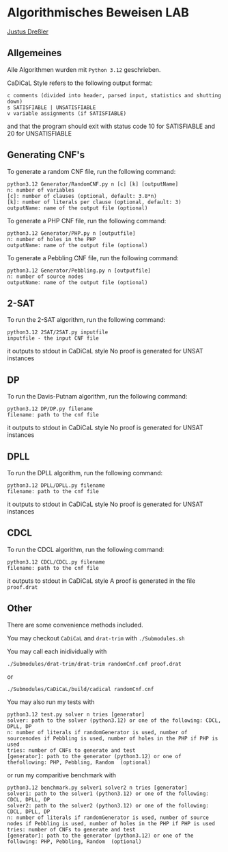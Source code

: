 # Algorithmisches Beweisen LAB

[Justus Dreßler](mailto:justus.dressler@uni-jena.de)

## Allgemeines

Alle Algorithmen wurden mit `Python 3.12` geschrieben.

CaDiCaL Style refers to the following output format:
```
c comments (divided into header, parsed input, statistics and shutting down)
s SATISFIABLE | UNSATISFIABLE
v variable assignments (if SATISFIABLE)
```
and that the program should exit with status code 10 for SATISFIABLE and 20 for UNSATISFIABLE

## Generating CNF's

To generate a random CNF file, run the following command:

```
python3.12 Generator/RandomCNF.py n [c] [k] [outputName]
n: number of variables
[c]: number of clauses (optional, default: 3.8*n)
[k]: number of literals per clause (optional, default: 3)
outputName: name of the output file (optional)
```

To generate a PHP CNF file, run the following command:

```
python3.12 Generator/PHP.py n [outputfile]
n: number of holes in the PHP
outputName: name of the output file (optional)
```

To generate a Pebbling CNF file, run the following command:

```
python3.12 Generator/Pebbling.py n [outputfile]
n: number of source nodes
outputName: name of the output file (optional)
```

## 2-SAT

To run the 2-SAT algorithm, run the following command:

```
python3.12 2SAT/2SAT.py inputfile
inputfile - the input CNF file
```

it outputs to stdout in CaDiCaL style
No proof is generated for UNSAT instances

## DP

To run the Davis-Putnam algorithm, run the following command:

```
python3.12 DP/DP.py filename
filename: path to the cnf file
```

it outputs to stdout in CaDiCaL style
No proof is generated for UNSAT instances

## DPLL

To run the DPLL algorithm, run the following command:

```
python3.12 DPLL/DPLL.py filename
filename: path to the cnf file
```

it outputs to stdout in CaDiCaL style
No proof is generated for UNSAT instances

## CDCL

To run the CDCL algorithm, run the following command:

```
python3.12 CDCL/CDCL.py filename
filename: path to the cnf file
```

it outputs to stdout in CaDiCaL style
A proof is generated in the file `proof.drat`

## Other

There are some convenience methods included.

You may checkout `CaDiCaL` and `drat-trim` with `./Submodules.sh`

You may call each inidividually with 
```
./Submodules/drat-trim/drat-trim randomCnf.cnf proof.drat
``` 
or 
```
./Submodules/CaDiCaL/build/cadical randomCnf.cnf
```

You may also run my tests with 
```
python3.12 test.py solver n tries [generator]
solver: path to the solver (python3.12) or one of the following: CDCL, DPLL, DP
n: number of literals if randomGenerator is used, number of sourcenodes if Pebbling is used, number of holes in the PHP if PHP is used
tries: number of CNFs to generate and test
[generator]: path to the generator (python3.12) or one of thefollowing: PHP, Pebbling, Random  (optional)
```

or run my comparitive benchmark with
```
python3.12 benchmark.py solver1 solver2 n tries [generator]
solver1: path to the solver1 (python3.12) or one of the following: CDCL, DPLL, DP
solver2: path to the solver2 (python3.12) or one of the following: CDCL, DPLL, DP
n: number of literals if randomGenerator is used, number of source nodes if Pebbling is used, number of holes in the PHP if PHP is used
tries: number of CNFs to generate and test
[generator]: path to the generator (python3.12) or one of the following: PHP, Pebbling, Random  (optional)
```